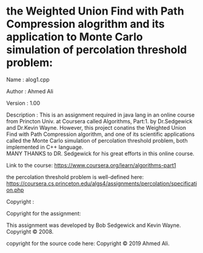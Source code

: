 # the Weighted Union Find with Path Compression alogrithm and its application to Monte Carlo simulation of percolation threshold problem:
Name        : alog1.cpp

Author      : Ahmed Ali

Version     : 1.00

Description : This is an assignment required in java lang in an online course 
from Princton Univ. at Coursera called Algorithms, Part:1. by Dr.Sedgewick and Dr.Kevin Wayne.
However, this project conatins the Weighted Union Find with Path Compression algorithm, and one 
of its scientific applications called the Monte Carlo simulation of 
percolation threshold problem, both implemented in C++ language.  
MANY THANKS to DR. Sedgewick for his great efforts in this online course.

Link to the course:
https://www.coursera.org/learn/algorithms-part1

the percolation threshold problem is well-defined here: 
https://coursera.cs.princeton.edu/algs4/assignments/percolation/specification.php  

Copyright   : 


Copyright for the assignment:

This assignment was developed by Bob Sedgewick and Kevin Wayne. 
Copyright © 2008. 


copyright for the source code here: Copyright © 2019 Ahmed Ali.

